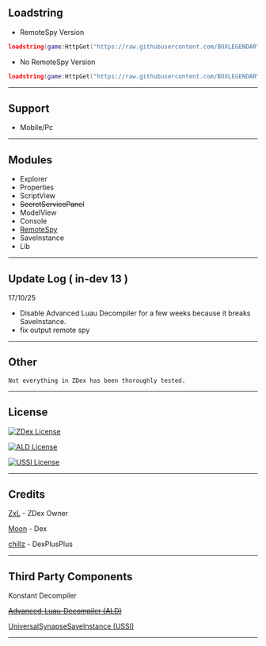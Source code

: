 ## Loadstring
- RemoteSpy Version
```lua
loadstring(game:HttpGet("https://raw.githubusercontent.com/BOXLEGENDARY/ZDex/main/ZDex1.lua"))()
```
- No RemoteSpy Version
```lua
loadstring(game:HttpGet("https://raw.githubusercontent.com/BOXLEGENDARY/ZDex/main/ZDex2.lua"))()
```

---

## Support
- Mobile/Pc

---

## Modules
- Explorer
- Properties
- ScriptView
- ~~SecretServicePanel~~
- ModelView
- Console
- [RemoteSpy](https://scriptblox.com/script/Universal-Script-BootSpy-12998)
- SaveInstance
- Lib

---

## Update Log ( in-dev 13 )
17/10/25
- Disable Advanced Luau Decompiler for a few weeks because it breaks SaveInstance.
- fix output remote spy

---


## Other
`Not everything in ZDex has been thoroughly tested.`

---

## License
[![ZDex License](https://img.shields.io/badge/ZDex-License-green)](https://github.com/BOXLEGENDARY/ZDex/blob/main/LICENSE)

[![ALD License](https://img.shields.io/badge/ALD-License-green)](https://github.com/BOXLEGENDARY/Advanced-Luau-Decompiler/blob/main/LICENSE)

[![USSI License](https://img.shields.io/badge/USSI-License-green)](https://github.com/BOXLEGENDARY/UniversalSynSaveInstance/blob/main/LICENSE)

---

## Credits
[ZxL](https://youtu.be/dQw4w9WgXcQ?si=IkAXjfO3Uf2UOJ9V) - ZDex Owner

[Moon](https://github.com/LorekeeperZinnia/Dex) - Dex

[chillz](https://github.com/AZYsGithub/DexPlusPlus) - DexPlusPlus

---

## Third Party Components
Konstant Decompiler

~~[Advanced-Luau-Decompiler (ALD)](https://github.com/BOXLEGENDARY/Advanced-Luau-Decompiler)~~

[UniversalSynapseSaveInstance (USSI)](https://github.com/BOXLEGENDARY/UniversalSynSaveInstance)

---
